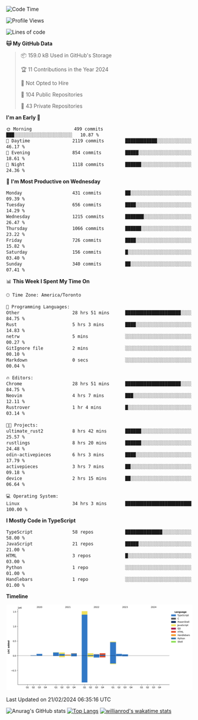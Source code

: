 <!--START_SECTION:waka-->
![Code Time](http://img.shields.io/badge/Code%20Time-1%2C217%20hrs%2054%20mins-blue)

![Profile Views](http://img.shields.io/badge/Profile%20Views-1-blue)

![Lines of code](https://img.shields.io/badge/From%20Hello%20World%20I%27ve%20Written-2.7%20million%20lines%20of%20code-blue)

**🐱 My GitHub Data** 

> 📦 159.0 kB Used in GitHub's Storage 
 > 
> 🏆 11 Contributions in the Year 2024
 > 
> 🚫 Not Opted to Hire
 > 
> 📜 104 Public Repositories 
 > 
> 🔑 43 Private Repositories 
 > 
**I'm an Early 🐤** 

```text
🌞 Morning                499 commits         ███░░░░░░░░░░░░░░░░░░░░░░   10.87 % 
🌆 Daytime                2119 commits        ████████████░░░░░░░░░░░░░   46.17 % 
🌃 Evening                854 commits         █████░░░░░░░░░░░░░░░░░░░░   18.61 % 
🌙 Night                  1118 commits        ██████░░░░░░░░░░░░░░░░░░░   24.36 % 
```
📅 **I'm Most Productive on Wednesday** 

```text
Monday                   431 commits         ██░░░░░░░░░░░░░░░░░░░░░░░   09.39 % 
Tuesday                  656 commits         ████░░░░░░░░░░░░░░░░░░░░░   14.29 % 
Wednesday                1215 commits        ███████░░░░░░░░░░░░░░░░░░   26.47 % 
Thursday                 1066 commits        ██████░░░░░░░░░░░░░░░░░░░   23.22 % 
Friday                   726 commits         ████░░░░░░░░░░░░░░░░░░░░░   15.82 % 
Saturday                 156 commits         █░░░░░░░░░░░░░░░░░░░░░░░░   03.40 % 
Sunday                   340 commits         ██░░░░░░░░░░░░░░░░░░░░░░░   07.41 % 
```


📊 **This Week I Spent My Time On** 

```text
🕑︎ Time Zone: America/Toronto

💬 Programming Languages: 
Other                    28 hrs 51 mins      █████████████████████░░░░   84.75 % 
Rust                     5 hrs 3 mins        ████░░░░░░░░░░░░░░░░░░░░░   14.83 % 
netrw                    5 mins              ░░░░░░░░░░░░░░░░░░░░░░░░░   00.27 % 
GitIgnore file           2 mins              ░░░░░░░░░░░░░░░░░░░░░░░░░   00.10 % 
Markdown                 0 secs              ░░░░░░░░░░░░░░░░░░░░░░░░░   00.04 % 

🔥 Editors: 
Chrome                   28 hrs 51 mins      █████████████████████░░░░   84.75 % 
Neovim                   4 hrs 7 mins        ███░░░░░░░░░░░░░░░░░░░░░░   12.11 % 
Rustrover                1 hr 4 mins         █░░░░░░░░░░░░░░░░░░░░░░░░   03.14 % 

🐱‍💻 Projects: 
ultimate_rust2           8 hrs 42 mins       ██████░░░░░░░░░░░░░░░░░░░   25.57 % 
rustlings                8 hrs 20 mins       ██████░░░░░░░░░░░░░░░░░░░   24.48 % 
odin-activepieces        6 hrs 3 mins        ████░░░░░░░░░░░░░░░░░░░░░   17.79 % 
activepieces             3 hrs 7 mins        ██░░░░░░░░░░░░░░░░░░░░░░░   09.18 % 
device                   2 hrs 15 mins       ██░░░░░░░░░░░░░░░░░░░░░░░   06.64 % 

💻 Operating System: 
Linux                    34 hrs 3 mins       █████████████████████████   100.00 % 
```

**I Mostly Code in TypeScript** 

```text
TypeScript               58 repos            ██████████████░░░░░░░░░░░   58.00 % 
JavaScript               21 repos            █████░░░░░░░░░░░░░░░░░░░░   21.00 % 
HTML                     3 repos             █░░░░░░░░░░░░░░░░░░░░░░░░   03.00 % 
Python                   1 repo              ░░░░░░░░░░░░░░░░░░░░░░░░░   01.00 % 
Handlebars               1 repo              ░░░░░░░░░░░░░░░░░░░░░░░░░   01.00 % 
```



**Timeline**

![Lines of Code chart](https://raw.githubusercontent.com/wise-introvert/wise-introvert/master/assets/bar_graph.png)


 Last Updated on 21/02/2024 06:35:16 UTC
<!--END_SECTION:waka-->

![Anurag's GitHub stats](https://github-readme-stats.vercel.app/api?username=wise-introvert&count_private=true&show_icons=true)
[![Top Langs](https://github-readme-stats.vercel.app/api/top-langs/?username=wise-introvert&langs_count=10)](https://github.com/anuraghazra/github-readme-stats)
[![willianrod's wakatime stats](https://github-readme-stats.vercel.app/api/wakatime?username=wiseintrovert)](https://github.com/anuraghazra/github-readme-stats)

